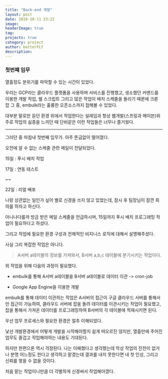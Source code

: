 ```yaml
---
title: "Back-end 개발"
layout: post
date: 2018-10-11 23:22
image: 
headerImage: true
tag: 
projects: true
category: project
author: betterFLY
description:
---
```


### 첫번쨰 임무

열흘정도 분위기를 파악할 수 있는 시간이 있었다.

우리는 GCP라는 클라우드 플랫폼을 사용하며 서비스를 진행했고, 생소했던 커맨드를 이용한 개발 작업, 쉘 스크립트 그리고 많은 작업이 배치 스케줄을 돌리기 때문에 크론 잡 그 중, embulk라는 훌륭한 오픈소스까지 접해볼 수 있었다.

대부분 말로만 듣던 환경 위에서 작업한다는 설레임과 항상 웹개발(스프링과 메이븐)위주로 작업의 싫증을 느끼던 때 단비같은 이런 작업들은 너무나 즐거웠다.

---

그러던 중 마침내 첫번째 입무가. 아주 뜬금없이 떨어졌다.

오전에 알 수 없는 스케줄 관련 메일이 전달되었다.

15일 : 푸시 배치 작업

17일 : 연동 테스트

~~

22일 : 리얼 배포

나랑 상관없는 일인가 싶어 별로 신경을 쓰지 않고 있었는데, 잠시 후 팀장님이 잠깐 회의를 하자고 하신다.

아니나다를까 방금 받은 메일 스케줄을 언급하시며, 15일까지 푸시 배치 프로그래밍 작업이 필요하다고 하셨다. 

그리고 작업에 필요한 환경 구성과 전체적인 비지니스 로직에 대해서 설명해주셨다.

사실 그리 복잡한 작업은 아니다.

> A서버 a테이블의 정보를 가져와서, B서버 a,b,c 테이블에 분기시키는 작업이다.

위 작업을 위해 다음의 과정이 필요했다.

- embulk를 통해 A서버 a테이블을 B서버 a테이블로 데이터 이관 -> cron-job

- Google App Engine을 이용한 개발

embulk를 통해 데이터 이관하는 작업은 A서버의 접근이 구글 클라우드 서버를 통해서만 접근이 가능하여, 클라우드 서버에 잡을 돌려 데이터를 이관시키는 작업이 필요했고, 잡을 통해서 가져온 데이터를 프로그래밍하여 B서버의 각 테이블에 적재시키면 된다.


우선 업무 프로세스와 필요한 환경은 얼추 이해되었다.

낯선 개발환경에서 어떻게 개발을 시작해야할지 쉽게 떠오르진 않지만, 열흘만에 주어진 업무도 즐겁고 작업해야하는 내용도 기대된다.

하지만 한편으론 역시 걱정된다. 나는 이해했다고 생각했는데 막상 작업의 진전이 없거나 분명 어느정도 한다고 생각하고 맡겼는데 결과를 내지 못한다면 내 첫 인상, 그리고 신뢰를 쌓을 수 없을 것이다.

처음 맡는 작업이니만큼 더 각별하게 신경써서 작업해야겠다.

